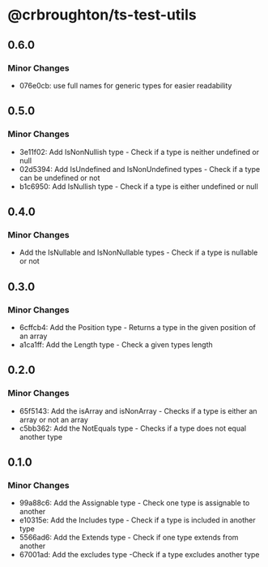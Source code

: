 # @crbroughton/ts-test-utils

## 0.6.0

### Minor Changes

- 076e0cb: use full names for generic types for easier readability

## 0.5.0

### Minor Changes

- 3e11f02: Add IsNonNullish type - Check if a type is neither undefined or null
- 02d5394: Add IsUndefined and IsNonUndefined types - Check if a type can be undefined or not
- b1c6950: Add IsNullish type - Check if a type is either undefined or null

## 0.4.0

### Minor Changes

- Add the IsNullable and IsNonNullable types - Check if a type is nullable or not

## 0.3.0

### Minor Changes

- 6cffcb4: Add the Position type - Returns a type in the given position of an array
- a1ca1ff: Add the Length type - Check a given types length

## 0.2.0

### Minor Changes

- 65f5143: Add the isArray and isNonArray - Checks if a type is either an array or not an array
- c5bb362: Add the NotEquals type - Checks if a type does not equal another type

## 0.1.0

### Minor Changes

- 99a88c6: Add the Assignable type - Check one type is assignable to another
- e10315e: Add the Includes type - Check if a type is included in another type
- 5566ad6: Add the Extends type - Check if one type extends from another
- 67001ad: Add the excludes type -Check if a type excludes another type
